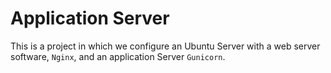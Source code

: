 # Application Server

This is a project in which we configure an Ubuntu Server with a web server
software, `Nginx`, and an application Server `Gunicorn`.
